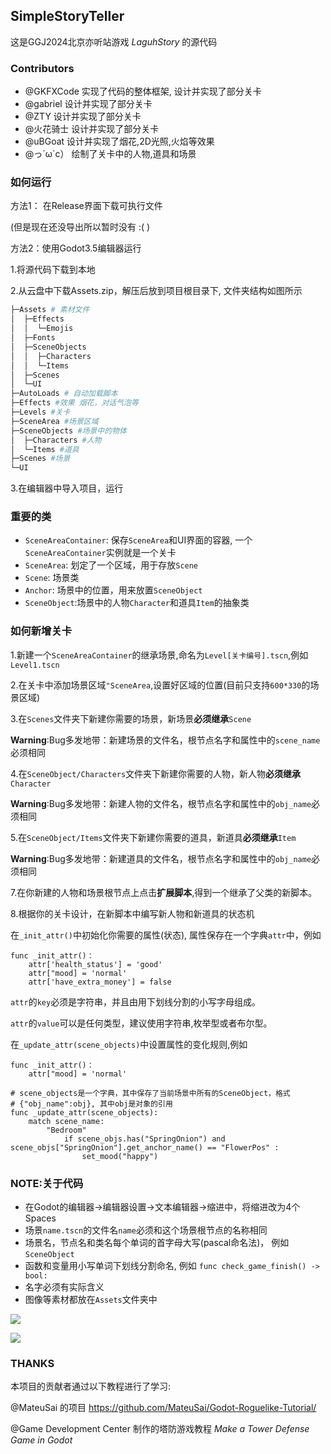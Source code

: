 ## SimpleStoryTeller
这是GGJ2024北京亦听站游戏 _LaguhStory_ 的源代码


### Contributors
- @GKFXCode 实现了代码的整体框架, 设计并实现了部分关卡
- @gabriel 设计并实现了部分关卡
- @ZTY 设计并实现了部分关卡
- @火花骑士 设计并实现了部分关卡
- @uBGoat 设计并实现了烟花,2D光照,火焰等效果
- @っ´ω`c） 绘制了关卡中的人物,道具和场景


### 如何运行
方法1：
在Release界面下载可执行文件

(但是现在还没导出所以暂时没有 :( )

方法2：使用Godot3.5编辑器运行

1.将源代码下载到本地

2.从云盘中下载Assets.zip，解压后放到项目根目录下, 文件夹结构如图所示
```bash
├─Assets # 素材文件
│  ├─Effects
│  │  └─Emojis
│  ├─Fonts
│  ├─SceneObjects
│  │  ├─Characters
│  │  └─Items
│  ├─Scenes
│  └─UI
├─AutoLoads # 自动加载脚本
├─Effects #效果 烟花，对话气泡等
├─Levels #关卡
├─SceneArea #场景区域
├─SceneObjects #场景中的物体
│  ├─Characters #人物
│  └─Items #道具
├─Scenes #场景
└─UI
```
3.在编辑器中导入项目，运行

### 重要的类

- `SceneAreaContainer`: 保存`SceneArea`和UI界面的容器, 一个 `SceneAreaContainer`实例就是一个关卡
- `SceneArea`: 划定了一个区域，用于存放`Scene`
- `Scene`: 场景类
- `Anchor`: 场景中的位置，用来放置`SceneObject`
- `SceneObject`:场景中的人物`Character`和道具`Item`的抽象类

### 如何新增关卡
1.新建一个`SceneAreaContainer`的继承场景,命名为`Level[关卡编号].tscn`,例如`Level1.tscn`

2.在关卡中添加场景区域`"SceneArea`,设置好区域的位置(目前只支持`600*330`的场景区域)

3.在`Scenes`文件夹下新建你需要的场景，新场景**必须继承**`Scene`

**Warning**:Bug多发地带：新建场景的文件名，根节点名字和属性中的`scene_name`必须相同

4.在`SceneObject/Characters`文件夹下新建你需要的人物，新人物**必须继承**`Character`

**Warning**:Bug多发地带：新建人物的文件名，根节点名字和属性中的`obj_name`必须相同

5.在`SceneObject/Items`文件夹下新建你需要的道具，新道具**必须继承**`Item`

**Warning**:Bug多发地带：新建道具的文件名，根节点名字和属性中的`obj_name`必须相同

7.在你新建的人物和场景根节点上点击**扩展脚本**,得到一个继承了父类的新脚本。

8.根据你的关卡设计，在新脚本中编写新人物和新道具的状态机

在`_init_attr()`中初始化你需要的属性(状态), 属性保存在一个字典`attr`中，例如
```
func _init_attr()：
    attr['health_status'] = 'good'
    attr["mood] = 'normal' 
    attr['have_extra_money'] = false
```
`attr`的`key`必须是字符串，并且由用下划线分割的小写字母组成。

`attr`的`value`可以是任何类型，建议使用字符串,枚举型或者布尔型。

在`_update_attr(scene_objects)`中设置属性的变化规则,例如
```
func _init_attr()：
    attr["mood] = 'normal' 

# scene_objects是一个字典，其中保存了当前场景中所有的SceneObject，格式
# {"obj_name":obj}, 其中obj是对象的引用
func _update_attr(scene_objects):
    match scene_name:
        "Bedroom"
            if scene_objs.has("SpringOnion") and scene_objs["SpringOnion"].get_anchor_name() == "FlowerPos" :
                set_mood("happy")
```

### NOTE:关于代码
- 在Godot的编辑器->编辑器设置->文本编辑器->缩进中，将缩进改为4个Spaces
- 场景`name.tscn`的文件名`name`必须和这个场景根节点的名称相同
- 场景名，节点名和类名每个单词的首字母大写(pascal命名法)， 例如`SceneObject`
- 函数和变量用小写单词下划线分割命名, 例如 `func check_game_finish() -> bool: `
- 名字必须有实际含义
- 图像等素材都放在`Assets`文件夹中


![](https://github.com/GKFXCode/SimpleStoryTeller/blob/master/Assets/Readme/classes.drawio.png)

![](../img/classes.drawio-1706007767746.png)


### THANKS

本项目的贡献者通过以下教程进行了学习:

@MateuSai 的项目 https://github.com/MateuSai/Godot-Roguelike-Tutorial/

@Game Development Center 制作的塔防游戏教程 _Make a Tower Defense Game in Godot_
 

